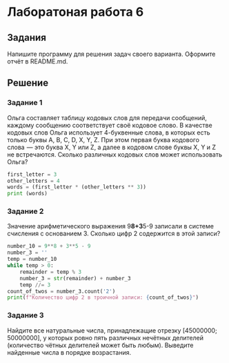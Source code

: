 # Лаборатоная работа 6
## Задания 
Напишите программу для решения задач своего варианта.
Оформите отчёт в README.md.
## Решение
### Задание 1
Ольга составляет таблицу кодовых слов для передачи сообщений, каждому сообщению соответствует своё кодовое слово. В качестве кодовых слов Ольга использует 4-буквенные слова, в которых есть только буквы A, B, C, D, X, Y, Z. При этом первая буква кодового слова  — это буква X, Y или Z, а далее в кодовом слове буквы X, Y и Z не встречаются. Сколько различных кодовых слов может использовать Ольга?
```py
first_letter = 3
other_letters = 4
words = (first_letter * (other_letters ** 3))
print (words)
```

### Задание 2
Значение арифметического выражения 9**8+3**5-9 записали в системе счисления с основанием 3. Сколько цифр 2 содержится в этой записи?
```py
number_10 = 9**8 + 3**5 - 9
number_3 = ''
temp = number_10
while temp > 0:
    remainder = temp % 3
    number_3 = str(remainder) + number_3
    temp //= 3
count_of_twos = number_3.count('2')
print(f"Количество цифр 2 в троичной записи: {count_of_twos}")
```

### Задание 3
Найдите все натуральные числа, принадлежащие отрезку [45000000; 50000000], у которых ровно пять различных нечётных делителей (количество чётных делителей может быть любым). Выведите найденные числа в порядке возрастания.

